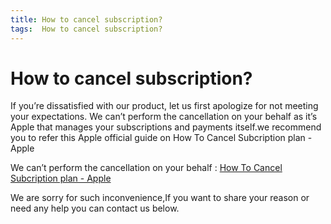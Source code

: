 ```yaml
---
title: How to cancel subscription?
tags:  How to cancel subscription?
---
```


# How to cancel subscription?

If you’re dissatisfied with our product, let us first apologize for not meeting your expectations.
We can’t perform the cancellation on your behalf as it’s Apple that manages your subscriptions and payments itself.we recommend you to refer this Apple official guide on How To Cancel Subcription plan - Apple

We can’t perform the cancellation on your behalf : [How To Cancel Subcription plan - Apple](https://support.apple.com/en-us/HT202039)

We are sorry for such inconvenience,If you want to share your reason or need any help you can contact us below.
